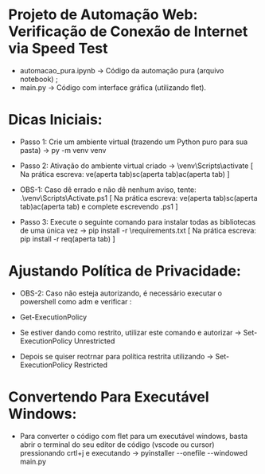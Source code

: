 # Projeto de Automação Web: Verificação de Conexão de Internet via Speed Test
 - automacao_pura.ipynb -> Código da automação pura (arquivo notebook) ;
 - main.py -> Código com interface gráfica (utilizando flet).

# Dicas Iniciais:
 - Passo 1: Crie um ambiente virtual (trazendo um Python puro para sua pasta) -> py -m venv venv
 - Passo 2: Ativação do ambiente virtual criado -> \venv\Scripts\activate [ Na prática escreva: ve(aperta tab)sc(aperta tab)ac(aperta tab) ]
 
 - OBS-1: Caso dê errado e não dê nenhum aviso, tente: .\venv\Scripts\Activate.ps1 [ Na prática escreva: ve(aperta tab)sc(aperta tab)ac(aperta tab) e complete escrevendo .ps1 ]
 
 - Passo 3: Execute o seguinte comando para instalar todas as bibliotecas de uma única vez -> pip install -r \requirements.txt [ Na prática escreva: pip install -r req(aperta tab) ]

 # Ajustando Política de Privacidade:
 - OBS-2: Caso não esteja autorizando, é necessário executar o powershell como adm e verificar :
 
 - Get-ExecutionPolicy
 - Se estiver dando como restrito, utilizar este comando e autorizar -> Set-ExecutionPolicy Unrestricted
 - Depois se quiser reotrnar para política restrita utilizando -> Set-ExecutionPolicy Restricted

# Convertendo Para Executável Windows:
 - Para converter o código com flet para um executável windows, basta abrir o terminal do seu editor de código (vscode ou cursor) pressionando crtl+j e executando -> pyinstaller --onefile --windowed main.py
